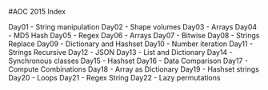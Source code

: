 #AOC 2015 Index

Day01 - String manipulation
Day02 - Shape volumes
Day03 - Arrays
Day04 - MD5 Hash
Day05 - Regex
Day06 - Arrays
Day07 - Bitwise 
Day08 - Strings Replace 
Day09 - Dictionary and Hashset
Day10 - Number iteration
Day11 - Strings Recursive
Day12 - JSON
Day13 - List and Dictionary
Day14 - Synchronous classes
Day15 - Hashset
Day16 - Data Comparison
Day17 - Compute Combinations
Day18 - Array as Dictionary
Day19 - Hashset strings
Day20 - Loops
Day21 - Regex String
Day22 - Lazy permutations
